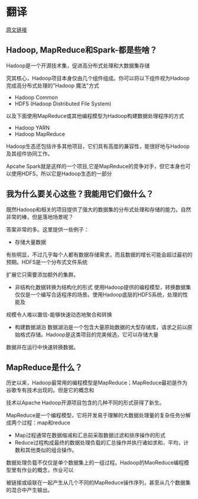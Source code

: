 # 翻译
[原文链接](https://www.codewall.co.uk/hadoop-mapreduce-and-spark-whats-it-all-about/)
## Hadoop, MapReduce和Spark-都是些啥？

Hadoop是一个开源技术集，促进高分布式处理和大数据集存储

究其核心，Hadoop项目本身仅由几个组件组成。你可以将以下组件视为Hadoop完成高分布式处理的"Hadoop 魔法"方式

  - Hadoop Common
  - HDFS (Hadoop Distributed File System)

以及下面使用MapReduce或其他编程模型为Hadoop构建数据处理程序的方式

  - Hadoop YARN
  - Hadoop MapReduce
 
Hadoop生态还包括许多其他项目，它们具有高度的兼容性，能很好地与Hadoop及其组件协同工作。

Apcahe Spark就是这样的一个项目,它是MapReduce的竞争对手，但它本身也可以使用HDFS，所以它是Hadoop生态的一部分

## 我为什么要关心这些？我能用它们做什么？
既然Hadoop和相关的项目提供了强大的数据集的分布式处理和存储的能力。自然非常的棒，但是落地场景呢？

答案非常的多。这里提供一些例子：

  - 存储大量数据

有些明显，不过几乎每个人都有数据存储需求，而且数据的增长可能会超过最初的预期。HDFS是一个分布式文件系统

扩展它只需要添加额外的集群。

  - 非结构化数据转换为结构化的形式
使用Hadoop提供的编程模型，转换数据集仅仅是一个编写合适程序的场景。使用Hadoop底层的HDFS系统，处理的性能及

规模令人难以置信-能够快速动态地聚合和转换

  - 构建数据湖泊
数据湖泊是一个包含大量原始数据的大型存储库，请求之前以原始格式存储。Hadoop是这类项目的完美候选，它可以存储大量

数据并在运行中快速转换数据。

## MapReduce是什么？
历史以来，Hadoop最常用的编程模型是MapReduce；MapReduce最初是作为谷歌专有技术出现的。但是它的概念和

技术以Apache Hadoop开源项目包含的几种不同的形式获得了新生。

MapReduce是一个编程模型，它将开发易于理解的大数据处理量的复杂任务分解成两个过程：map和reduce

  - Map过程通常在数据缩减和汇总前采取数据过滤和排序操作的形式
  - Reduce过程构成最终的数据处理负载的汇总操作并执行诸如求和，平均，计数和其他类似的组合操作。
  
数据处理负载不仅仅是单个数据集上的一组过程。Hadoop的MaoReduce编程模型里有作业的概念，作业可以

被链接或级联在一起产生从几个不同的MapReduce操作序列，甚至从几个数据集的混合中产生输出。
  


